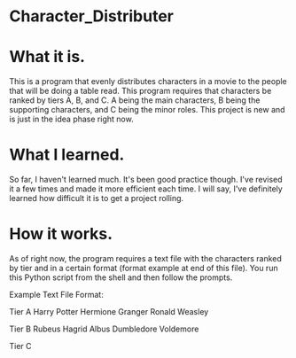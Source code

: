 # Character_Distributer

What it is.
==============================
This is a program that evenly distributes characters in a movie to the people that will be doing a table read. This program requires that characters be ranked by tiers A, B, and C. A being the main characters, B being the supporting characters, and C being the minor roles. This project is new and is just in the idea phase right now. 

What I learned.
==============================
So far, I haven't learned much. It's been good practice though. I've revised it a few times and made it more efficient each time. I will say, I've definitely learned how difficult it is to get a project rolling. 

How it works.
==============================
As of right now, the program requires a text file with the characters ranked by tier and in a certain format (format example at end of this file). You run this Python script from the shell and then follow the prompts. 



Example Text File Format:

Tier A
Harry Potter
Hermione Granger
Ronald Weasley

Tier B
Rubeus Hagrid
Albus Dumbledore
Voldemore

Tier C